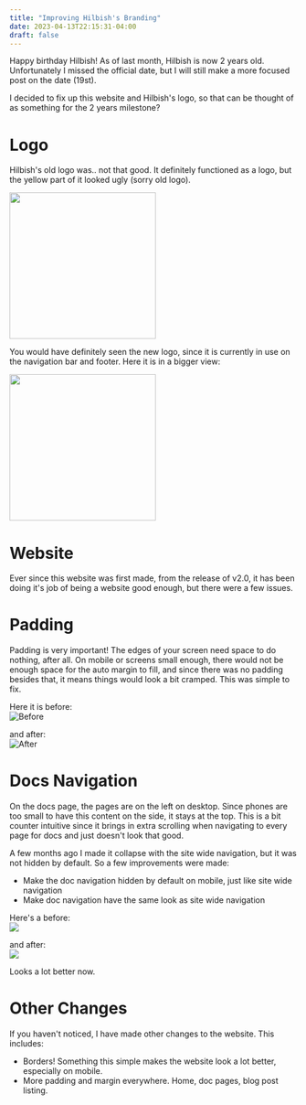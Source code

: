 ```yaml
---
title: "Improving Hilbish's Branding"
date: 2023-04-13T22:15:31-04:00
draft: false
---
```


Happy birthday Hilbish! As of last month, Hilbish is now 2 years old.
Unfortunately I missed the official date, but I will still make a more
focused post on the date (19st).

I decided to fix up this website and Hilbish's logo, so that can
be thought of as something for the 2 years milestone?

# Logo
Hilbish's old logo was.. not that good. It definitely functioned
as a logo, but the yellow part of it looked ugly (sorry old logo).

<img src="https://safe.kashima.moe/4c6e9q484pcy.png" width=256>
<br>

You would have definitely seen the new logo, since it is currently
in use on the navigation bar and footer. Here it is in a bigger view:
	
<img src="https://safe.kashima.moe/oy72vpev2yi4.png" width=256>
<br>
	
# Website
Ever since this website was first made, from the release of v2.0, it has
been doing it's job of being a website good enough, but there were a few issues.

# Padding
Padding is very important! The edges of your screen need space to do nothing,
after all. On mobile or screens small enough, there would not be enough space
for the auto margin to fill, and since there was no padding besides that,
it means things would look a bit cramped. This was simple to fix.

Here it is before:  
![Before](https://safe.kashima.moe/nupzzalt2oa4.png)

and after:  
![After](https://safe.kashima.moe/r0ox4nazfi0q.png)

# Docs Navigation
On the docs page, the pages are on the left on desktop. Since
phones are too small to have this content on the side, it stays at the top.
This is a bit counter intuitive since it brings in extra scrolling
when navigating to every page for docs and just doesn't look that good.

A few months ago I made it collapse with the site wide navigation, but it
was not hidden by default. So a few improvements were made:
- Make the doc navigation hidden by default on mobile, just like site wide navigation
- Make doc navigation have the same look as site wide navigation

Here's a before:  
![](https://safe.kashima.moe/krn0a6qwegdj.png)

and after:  
![](https://safe.kashima.moe/sk11ighz47yb.png)

Looks a lot better now.

# Other Changes
If you haven't noticed, I have made other changes to the website.
This includes:
- Borders! Something this simple makes the website look a lot better, especially on mobile.
- More padding and margin everywhere. Home, doc pages, blog post listing.
